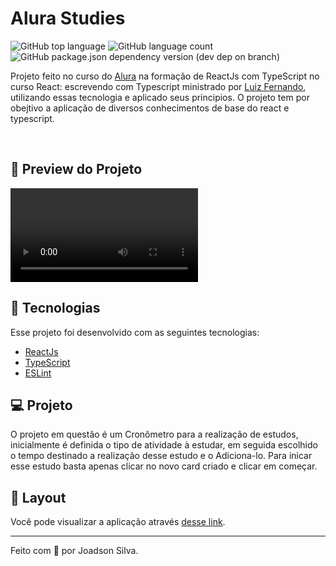# Alura Studies

![GitHub top language](https://img.shields.io/github/languages/top/joads0n/alura-studies)
![GitHub language count](https://img.shields.io/github/languages/count/joads0n/alura-studies)
![GitHub package.json dependency version (dev dep on branch)](https://img.shields.io/github/package-json/dependency-version/joads0n/alura-studies/dev/sass)

Projeto feito no curso do [Alura](https://www.alura.com.br/) na formação de ReactJs com TypeScript no curso React: escrevendo com Typescript ministrado por [Luiz Fernando](https://github.com/lfrprazeres), utilizando essas tecnologia e aplicado seus principios. O projeto tem por obejtivo a aplicação de diversos conhecimentos de base do react e typescript.

<br>

## 🧪 Preview do Projeto
<video align="center" src="https://user-images.githubusercontent.com/38007646/180089847-3ceb08a0-63a5-4cf3-84d6-c5ff969f1997.mp4" controls="controls" style="max-width: 730px;">
</video>
  
## 🚀 Tecnologias

Esse projeto foi desenvolvido com as seguintes tecnologias:

- [ReactJs](https://reactjs.org/)
- [TypeScript](https://www.typescriptlang.org/docs/handbook/react.html)
- [ESLint](https://eslint.org/docs/latest/)

## 💻 Projeto

O projeto em questão é um Cronômetro para a realização de estudos, inicialmente é definida o tipo de atividade à estudar, em seguida escolhido o tempo destinado a realização desse estudo e o Adiciona-lo. Para inicar esse estudo basta apenas clicar no novo card criado e clicar em começar.

## 🔖 Layout

Você pode visualizar a aplicação através [desse link](https://alura-studies-five.vercel.app/).

---

Feito com 💙 por Joadson Silva.
